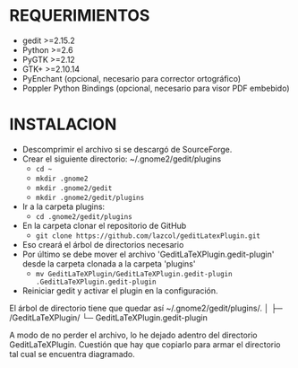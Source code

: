 # REQUERIMIENTOS

 - gedit >=2.15.2
 - Python >=2.6
 - PyGTK >=2.12
 - GTK+ >=2.10.14
 - PyEnchant (opcional, necesario para corrector ortográfico)
 - Poppler Python Bindings (opcional, necesario para visor PDF embebido)

# INSTALACION

- Descomprimir el archivo si se descargó de SourceForge.
- Crear el siguiente directorio:
    ~/.gnome2/gedit/plugins
    - ``cd ~``
    - ``mkdir .gnome2``
    - ``mkdir .gnome2/gedit``
    - ``mkdir .gnome2/gedit/plugins``
- Ir a la carpeta plugins:
    - ``cd .gnome2/gedit/plugins``
- En la carpeta clonar el repositorio de GitHub
    - ``git clone https://github.com/lazcol/geditLatexPlugin.git``
- Eso creará el árbol de directorios necesario
- Por último se debe mover el archivo 'GeditLaTeXPlugin.gedit-plugin' desde la carpeta clonada a la carpeta 'plugins'
    - ``mv GeditLaTeXPlugin/GeditLaTeXPlugin.gedit-plugin .GeditLaTeXPlugin.gedit-plugin``
- Reiniciar gedit y activar el plugin en la configuración.

El árbol de directorio tiene que quedar así
~/.gnome2/gedit/plugins/.
                  │
                  ├─ /GeditLaTeXPlugin/
                  └─ GeditLaTeXPlugin.gedit-plugin

A modo de no perder el archivo, lo he dejado adentro del directorio GeditLaTeXPlugin.
Cuestión que hay que copiarlo para armar el directorio tal cual se encuentra diagramado.
